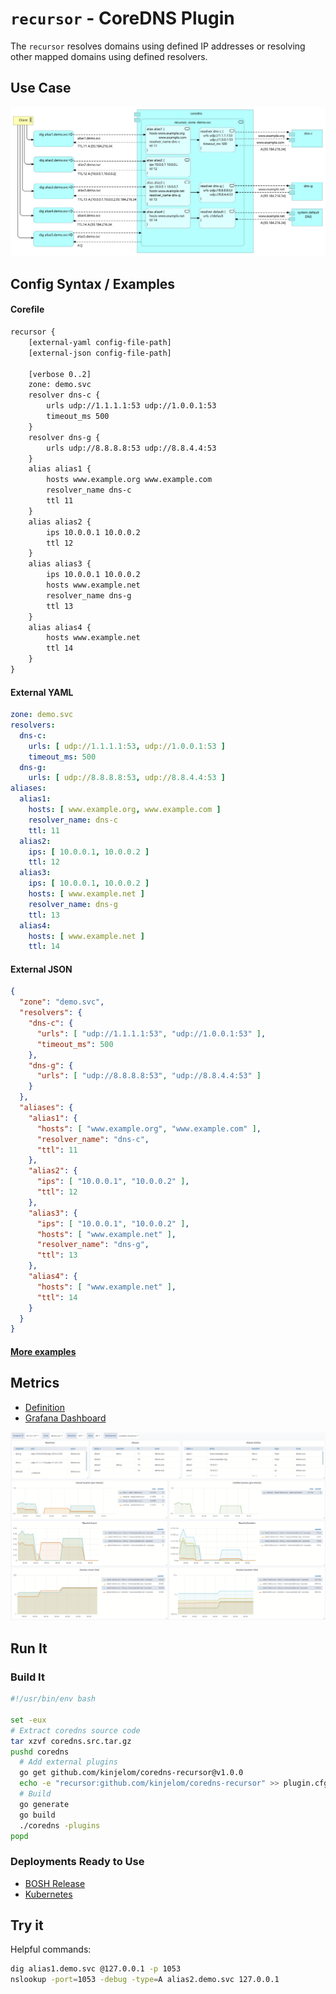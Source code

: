 # `recursor` - CoreDNS Plugin  

The `recursor` resolves domains using defined IP addresses or resolving other mapped domains using defined resolvers. 

## Use Case

![](docs/flow.svg)

## Config Syntax / Examples

#### Corefile

```txt
recursor {   
    [external-yaml config-file-path]
    [external-json config-file-path]

    [verbose 0..2]
    zone: demo.svc
    resolver dns-c {
        urls udp://1.1.1.1:53 udp://1.0.0.1:53
        timeout_ms 500
    }
    resolver dns-g {
        urls udp://8.8.8.8:53 udp://8.8.4.4:53
    }  
    alias alias1 {
        hosts www.example.org www.example.com
        resolver_name dns-c
        ttl 11
    }
    alias alias2 {
        ips 10.0.0.1 10.0.0.2
        ttl 12
    }
    alias alias3 {
        ips 10.0.0.1 10.0.0.2
        hosts www.example.net
        resolver_name dns-g
        ttl 13
    }
    alias alias4 {
        hosts www.example.net
        ttl 14
    }  
}
```

#### External YAML

```yaml
zone: demo.svc
resolvers:
  dns-c:
    urls: [ udp://1.1.1.1:53, udp://1.0.0.1:53 ]
    timeout_ms: 500
  dns-g:
    urls: [ udp://8.8.8.8:53, udp://8.8.4.4:53 ]
aliases:
  alias1:
    hosts: [ www.example.org, www.example.com ]
    resolver_name: dns-c
    ttl: 11
  alias2:
    ips: [ 10.0.0.1, 10.0.0.2 ]
    ttl: 12
  alias3:
    ips: [ 10.0.0.1, 10.0.0.2 ]
    hosts: [ www.example.net ]
    resolver_name: dns-g
    ttl: 13
  alias4:
    hosts: [ www.example.net ]
    ttl: 14
```

#### External JSON

```json
{
  "zone": "demo.svc",
  "resolvers": {
    "dns-c": {
      "urls": [ "udp://1.1.1.1:53", "udp://1.0.0.1:53" ],
      "timeout_ms": 500
    },
    "dns-g": {
      "urls": [ "udp://8.8.8.8:53", "udp://8.8.4.4:53" ]
    }
  },
  "aliases": {
    "alias1": {
      "hosts": [ "www.example.org", "www.example.com" ],
      "resolver_name": "dns-c",
      "ttl": 11
    },
    "alias2": {
      "ips": [ "10.0.0.1", "10.0.0.2" ],
      "ttl": 12
    },
    "alias3": {
      "ips": [ "10.0.0.1", "10.0.0.2" ],
      "hosts": [ "www.example.net" ],
      "resolver_name": "dns-g",
      "ttl": 13
    },
    "alias4": {
      "hosts": [ "www.example.net" ],
      "ttl": 14
    }
  }
}
```

#### [More examples](examples)

## Metrics

- [Definition](metrics.go)
- [Grafana Dashboard](docs/dashboard.json)

![](docs/dashboard.png)


## Run It

### Build It

```bash
#!/usr/bin/env bash

set -eux
# Extract coredns source code
tar xzvf coredns.src.tar.gz
pushd coredns
  # Add external plugins
  go get github.com/kinjelom/coredns-recursor@v1.0.0
  echo -e "recursor:github.com/kinjelom/coredns-recursor" >> plugin.cfg
  # Build
  go generate
  go build
  ./coredns -plugins
popd
```
### Deployments Ready to Use

- [BOSH Release](https://github.com/kinjelom/coredns-boshrelease)
- [Kubernetes](https://github.com/kinjelom/coredns-k8s)

## Try it

Helpful commands:
```bash
dig alias1.demo.svc @127.0.0.1 -p 1053
nslookup -port=1053 -debug -type=A alias2.demo.svc 127.0.0.1
```
